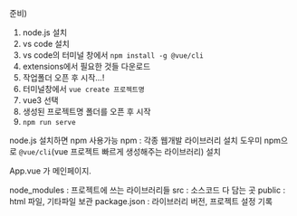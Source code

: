 준비)
1. node.js 설치
2. vs code 설치
3. vs code의 터미널 창에서 `npm install -g @vue/cli`
4. extensions에서 필요한 것들 다운로드
5. 작업폴더 오픈 후 시작...!
6. 터미널창에서 `vue create 프로젝트명`
7. vue3 선택
8. 생성된 프로젝트명 폴더를 오픈 후 시작
9. `npm run serve`

node.js 설치하면 npm 사용가능
npm : 각종 웹개발 라이브러리 설치 도우미
npm으로 `@vue/cli`(vue 프로젝트 빠르게 생성해주는 라이브러리) 설치

App.vue 가 메인페이지.

node_modules : 프로젝트에 쓰는 라이브러리들
src : 소스코드 다 담는 곳
public : html 파일, 기타파일 보관
package.json : 라이브러리 버전, 프로젝트 설정 기록



